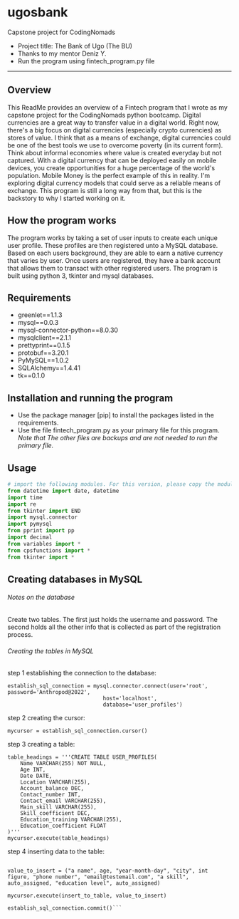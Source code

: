 # ugosbank

Capstone project for CodingNomads
* Project title: The Bank of Ugo (The BU)
* Thanks to my mentor Deniz Y. 
* Run the program using fintech_program.py file
_________________________

## Overview

This ReadMe provides an overview of a Fintech program that I wrote as my capstone project for the CodingNomads python bootcamp. Digital currencies are a great way to transfer value in a digital world. Right now, there's a big focus on digital currencies (especially crypto currencies) as stores of value. I think that as a means of exchange, digital currencies could be one of the best tools we use to overcome poverty (in its current form). Think about informal economies where value is created everyday but not captured. With a digital currency that can be deployed easily on mobile devices, you create opportunities for a huge percentage of the world's population. Mobile Money is the perfect example of this in reality. I'm exploring digital currency models that could serve as a reliable means of exchange. This program is still a long way from that, but this is the backstory to why I started working on it. 

## How the program works  

The program works by taking a set of user inputs to create each unique user profile. These profiles are then registered unto a MySQL database. Based on each users background, they are able to earn a native currency that varies by user. Once users are registered, they have a bank account that allows them to transact with other registered users. The program is built using python 3, tkinter and mysql databases.

## Requirements 

   - greenlet==1.1.3
   - mysql==0.0.3
   - mysql-connector-python==8.0.30
   - mysqlclient==2.1.1
   - prettyprint==0.1.5
   - protobuf==3.20.1
   - PyMySQL==1.0.2
   - SQLAlchemy==1.4.41
   - tk==0.1.0

## Installation and running the program

* Use the package manager [pip] to install the packages listed in the requirements.
* Use the file fintech_program.py as your primary file for this program. *Note that The other files are backups and are not needed to run the primary file.*

## Usage

```python
# import the following modules. For this version, please copy the modules as shown below, future versions will improve on the method of importing
from datetime import date, datetime
import time
import re
from tkinter import END
import mysql.connector
import pymysql
from pprint import pp
import decimal
from variables import *
from cpsfunctions import *
from tkinter import *
```

## Creating databases in MySQL

###### Notes on the database

Create two tables. The first just holds the username and password. The second holds all the other info that is collected as part of the registration process.

###### Creating the tables in MySQL

step 1 establishing the connection to the database:

```	
establish_sql_connection = mysql.connector.connect(user='root', password='Anthropod@2022',
                              host='localhost',
                              database='user_profiles')
```

step 2 creating the cursor:

```
mycursor = establish_sql_connection.cursor()
```

step 3 creating a table:

```
table_headings = '''CREATE TABLE USER_PROFILES(
    Name VARCHAR(255) NOT NULL,
    Age INT,
    Date DATE,
    Location VARCHAR(255),
    Account_balance DEC,
    Contact_number INT,
    Contact_email VARCHAR(255),
    Main_skill VARCHAR(255),
    Skill_coefficient DEC,
    Education_training VARCHAR(255),
    Education_coefficient FLOAT
)'''
mycursor.execute(table_headings)
```

step 4 inserting data to the table:

```insert_to_table = "INSERT INTO user_profiles (Name, Age, Date, Location, Account_balance, Contact_number, Contact_email, Main_skill, Skill_coefficient, Education_training, Education_coefficient) VALUES (%s,%s,%s,%s,%s,%s,%s,%s,%s,%s,%s)"

value_to_insert = ("a name", age, "year-month-day", "city", int figure, "phone number", "email@testemail.com", "a skill", auto_assigned, "education level", auto_assigned)

mycursor.execute(insert_to_table, value_to_insert)

establish_sql_connection.commit()```

